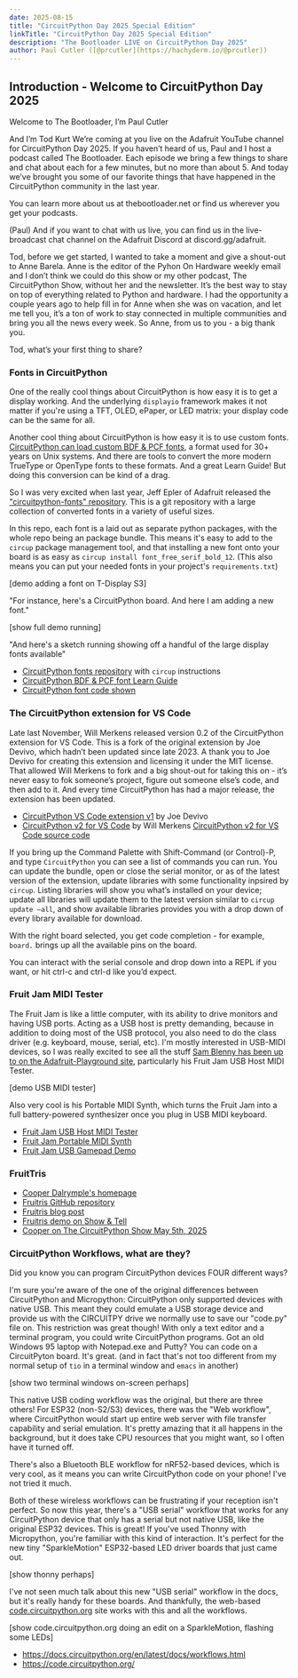 ```yaml
---
date: 2025-08-15
title: "CircuitPython Day 2025 Special Edition"
linkTitle: "CircuitPython Day 2025 Special Edition"
description: "The Bootloader LIVE on CircuitPython Day 2025"
author: Paul Cutler ([@prcutler](https://hachyderm.io/@prcutler))
---
```


## Introduction - Welcome to CircuitPython Day 2025

Welcome to The Bootloader, I’m Paul Cutler

And I’m Tod Kurt We’re coming at you live on the Adafruit YouTube channel for CircuitPython Day 2025.  If you haven’t heard of us, Paul and I host a podcast called The Bootloader.  Each episode we bring a few things to share and chat about each for a few minutes, but no more than about 5.  And today we’ve brought you some of our favorite things that have happened in the CircuitPython community in the last year.

You can learn more about us at thebootloader.net or find us wherever you get your podcasts.

(Paul) And if you want to chat with us live, you can find us in the live-broadcast chat channel on the Adafruit Discord at discord.gg/adafruit.

Tod, before we get started, I wanted to take a moment and give a shout-out to Anne Barela.  Anne is the editor of the Pyhon On Hardware weekly email and I don’t think we could do this show or my other podcast, The CircuitPython Show, without her and the newsletter.  It’s the best way to stay on top of everything related to Python and hardware.  I had the opportunity a couple years ago to help fill in for Anne when she was on vacation, and let me tell you, it’s a ton of work to stay connected in multiple communities and bring you all the news every week.  So Anne, from us to you - a big thank you.

Tod, what’s your first thing to share?

### Fonts in CircuitPython

One of the really cool things about CircuitPython is how easy it is to get a display
working.  And the underlying `displayio` framework makes it not matter if you're using
a TFT, OLED, ePaper, or LED matrix: your display code can be the same for all.

Another cool thing about CircuitPython is how easy it is to use custom fonts. [CircuitPython can
load custom BDF & PCF fonts](https://learn.adafruit.com/custom-fonts-for-pyportal-circuitpython-display/overview),
a format used for 30+ years on Unix systems.  And there are tools to convert the more
modern TrueType or OpenType fonts to these formats. And a great Learn Guide!  But doing this
conversion can be kind of a drag.

So I was very excited when last year, Jeff Epler of Adafruit released the
["circuitpython-fonts" repository](https://github.com/adafruit/circuitpython-fonts/).
This is a git repository with a large collection of converted fonts in a variety of useful sizes.

In this repo, each font is a laid out as separate python packages, with the whole repo being
an package bundle.  This means it's easy to add to the `circup` package management tool,
and that installing a new font onto your board is as easy as `circup install font_free_serif_bold_12`.
(This also means you can put your needed fonts in your project's `requirements.txt`)

[demo adding a font on T-Display S3]

"For instance, here's a CircuitPython board. And here I am adding a new font."

[show full demo running]

"And here's a sketch running showing off a handful of the large display fonts available"

* [CircuitPython fonts repository](https://github.com/adafruit/circuitpython-fonts) with `circup` instructions
* [CircuitPython BDF & PCF font Learn Guide](https://learn.adafruit.com/custom-fonts-for-pyportal-circuitpython-display/overview)
* [CircuitPython font code shown](https://gist.github.com/todbot/b966f51307aca8dab64af70dc2954aee)


### The CircuitPython extension for VS Code

Late last November, Will Merkens released version 0.2 of the CircuitPython extension for VS Code.  This is a fork of the original extension by Joe Devivo, which hadn’t been updated since late 2023.  A thank you to Joe Devivo for creating this extension and licensing it under the MIT license. That allowed Will Merkens to fork and a big shout-out for taking this on - it’s never easy to fok someone’s project, figure out someone else’s code, and then add to it.  And every time CircuitPython has had a major release, the extension has been updated.

* [CircuitPython VS Code extension v1](https://github.com/joedevivo/vscode-circuitpython) by Joe Devivo
* [CircuitPython v2 for VS Code](https://marketplace.visualstudio.com/items?itemName=wmerkens.vscode-circuitpython-v2) by Will Merkens
[CircuitPython v2 for VS Code source code](https://github.com/wmerkens/vscode-circuitpython-v2)

If you bring up the Command Palette with Shift-Command (or Control)-P, and type `CircuitPython` you can see a list of commands you can run.  You can update the bundle, open or close the serial monitor, or as of the latest version of the extension, update libraries with some functionality inpsired by `circup`.  Listing libraries will show you what’s installed on your device; update all libraries will update them to the latest version similar to `circup update —all`, and show available libraries provides you with a drop down of every library available for download.

With the right board selected, you get code completion - for example, `board.` brings up all the available pins on the board.

You can interact with the serial console and drop down into a REPL if you want, or hit ctrl-c and ctrl-d like you’d expect.


### Fruit Jam MIDI Tester

The Fruit Jam is like a little computer, with its ability to drive monitors and
having USB ports.  Acting as a USB host is pretty demanding, because in addition
to doing most of the USB protocol, you also need to do the class driver
(e.g. keyboard, mouse, serial, etc).  I'm mostly interested in USB-MIDI devices,
so I was really excited to see all the stuff [Sam Blenny has been up to on the Adafruit-Playground site](https://adafruit-playground.com/u/SamBlenny/), particularly his Fruit Jam USB Host MIDI Tester.

[demo USB MIDI tester]

Also very cool is his Portable MIDI Synth, which turns the Fruit Jam into a
full battery-powered synthesizer once you plug in USB MIDI keyboard.

* [Fruit Jam USB Host MIDI Tester](https://adafruit-playground.com/u/SamBlenny/pages/fruit-jam-usb-host-midi-tester)
* [Fruit Jam Portable MIDI Synth](https://adafruit-playground.com/u/SamBlenny/pages/fruit-jam-portable-midi-synth)
* [Fruit Jam USB Gamepad Demo](https://adafruit-playground.com/u/SamBlenny/pages/fruit-jam-two-gamepad-demo)


### FruitTris
* [Cooper Dalrymple's homepage](https://relic.dcdalrymple.com)
* [Fruitris GitHub repository](https://github.com/relic-se/Fruit_Jam_Fruitris)
* [Fruitris blog post](https://relic.dcdalrymple.com/fruitris-tetris-on-the-adafruit-fruit-jam/)
* [Fruitris demo on Show & Tell](https://www.youtube.com/live/ie0D5Acjne4?feature=shared&t=762)
* [Cooper on The CircuitPython Show May 5th, 2025](https://www.circuitpythonshow.com/@circuitpythonshow/episodes/cooper-dalrymple)

### CircuitPython Workflows, what are they?

Did you know you can program CircuitPython devices FOUR different ways?

I'm sure you're aware of the one of the original differences between CircuitPython and Micropython:
CircuitPython only supported devices with native USB. This meant they could emulate a USB storage device
and provide us with the CIRCUITPY drive we normally use to save our "code.py" file on.  This restriction
was great though! With only a text editor and a terminal program, you could write CircuitPython programs.
Got an old Windows 95 laptop with Notepad.exe and Putty?  You can code on a CircuitPyton board. It's great.
(and in fact that's not too different from my normal setup of `tio` in a terminal window and `emacs` in another)

[show two terminal windows on-screen perhaps]

This native USB coding workflow was the original, but there are three others!  For ESP32 (non-S2/S3) devices,
there was the "Web workflow", where CircuitPython would start up entire web server with file transfer capability
and serial emulation. It's pretty amazing that it all happens in the background, but it does take CPU resources
that you might want, so I often have it turned off.

There's also a Bluetooth BLE workflow for nRF52-based devices, which is very cool, as it means you can write
CircuitPython code on your phone!  I've not tried it much.

Both of these wireless workflows can be frustrating if your reception isn't perfect.
So now this year, there's a "USB serial" workflow that works for any CircuitPython device that only has a serial
but not native USB, like the original ESP32 devices.  This is great!  If you've used Thonny with Micropython,
you're familiar with this kind of interaction. It's perfect for the new tiny "SparkleMotion" ESP32-based LED driver
boards that just came out.

[show thonny perhaps]

I've not seen much talk about this new "USB serial" workflow in the docs, but it's really handy for these boards.
And thankfully, the web-based [code.circuitpython.org](code.circuitpython.org) site works with this and all the workflows.

[show code.circuitpython.org doing an edit on a SparkleMotion, flashing some LEDs]

- https://docs.circuitpython.org/en/latest/docs/workflows.html
- https://code.circuitpython.org/

